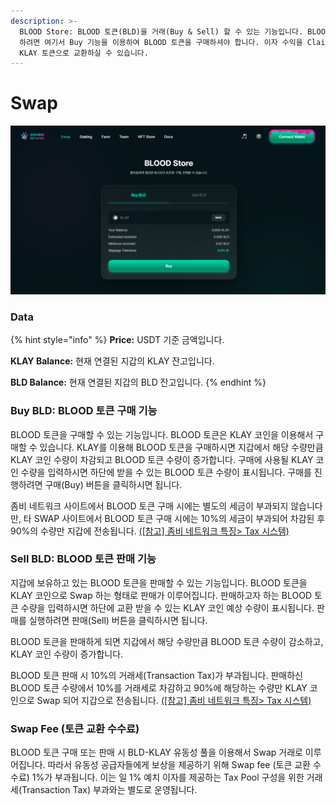 ```yaml
---
description: >-
  BLOOD Store: BLOOD 토큰(BLD)을 거래(Buy & Sell) 할 수 있는 기능입니다. BLOOD 토큰을 Deposit(예치)
  하려면 여기서 Buy 기능을 이용하여 BLOOD 토큰을 구매하셔야 합니다. 이자 수익을 Claim(인출) 한 후 Sell 기능을 이용하여
  KLAY 토큰으로 교환하실 수 있습니다.
---
```


# Swap

![](<../.gitbook/assets/swap (1).PNG>)

### Data

{% hint style="info" %}
**Price:** USDT 기준 금액입니다.&#x20;

**KLAY Balance:** 현재 연결된 지갑의 KLAY 잔고입니다.&#x20;

**BLD Balance:** 현재 연결된 지갑의 BLD 잔고입니다.
{% endhint %}

### Buy BLD: BLOOD 토큰 구매 기능

BLOOD 토큰을 구매할 수 있는 기능입니다. BLOOD 토큰은 KLAY 코인을 이용해서 구매할 수 있습니다. KLAY를 이용해 BLOOD 토큰을 구매하시면 지갑에서 해당 수량만큼 KLAY 코인 수량이 차감되고 BLOOD 토큰 수량이 증가합니다. 구매에 사용될 KLAY 코인 수량을 입력하시면 하단에 받을 수 있는 BLOOD 토큰 수량이 표시됩니다. 구매를 진행하려면 구매(Buy) 버튼을 클릭하시면 됩니다.

좀비 네트워크 사이트에서 BLOOD 토큰 구매 시에는 별도의 세금이 부과되지 않습니다만, 타 SWAP 사이트에서 BLOOD 토큰 구매 시에는 10%의 세금이 부과되어 차감된 후 90%의 수량만 지갑에 전송됩니다. [(\[참고\] 좀비 네트워크 특징> Tax 시스템)](../features/tax.md)

### Sell BLD: BLOOD 토큰 판매 기능

지갑에 보유하고 있는 BLOOD 토큰을 판매할 수 있는 기능입니다. BLOOD 토큰을 KLAY 코인으로 Swap 하는 형태로 판매가 이루어집니다. 판매하고자 하는 BLOOD 토큰 수량을 입력하시면 하단에 교환 받을 수 있는 KLAY 코인 예상 수량이 표시됩니다. 판매를 실행하려면 판매(Sell) 버튼을 클릭하시면 됩니다.

BLOOD 토큰을 판매하게 되면 지갑에서 해당 수량만큼 BLOOD 토큰 수량이 감소하고, KLAY 코인 수량이 증가합니다.

BLOOD 토큰 판매 시 10%의 거래세(Transaction Tax)가 부과됩니다. 판매하신 BLOOD 토큰 수량에서 10%를 거래세로 차감하고 90%에 해당하는 수량만 KLAY 코인으로 Swap 되어 지갑으로 전송됩니다.  [(\[참고\] 좀비 네트워크 특징> Tax 시스템)](../features/tax.md)

### Swap Fee (토큰 교환 수수료) &#x20;

BLOOD 토큰 구매 또는 판매 시 BLD-KLAY 유동성 풀을 이용해서 Swap 거래로 이루어집니다. 따라서 유동성 공급자들에게 보상을 제공하기 위해 Swap fee (토큰 교환 수수료) 1%가 부과됩니다. 이는 일 1% 예치 이자를 제공하는 Tax Pool 구성을 위한 거래세(Transaction Tax) 부과와는 별도로 운영됩니다.
